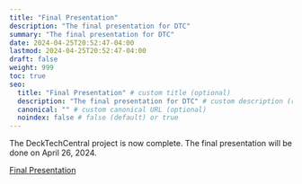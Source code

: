 ```yaml
---
title: "Final Presentation"
description: "The final presentation for DTC"
summary: "The final presentation for DTC"
date: 2024-04-25T20:52:47-04:00
lastmod: 2024-04-25T20:52:47-04:00
draft: false
weight: 999
toc: true
seo:
  title: "Final Presentation" # custom title (optional)
  description: "The final presentation for DTC" # custom description (recommended)
  canonical: "" # custom canonical URL (optional)
  noindex: false # false (default) or true
---
```


The DeckTechCentral project is now complete. The final presentation will be done on April 26, 2024. 

[Final Presentation](/pptxs/DeckTechCentral_Final_Presentation.pptx)
